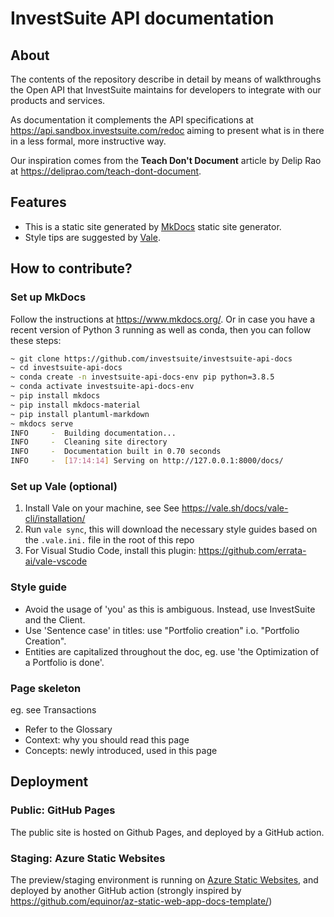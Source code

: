 # InvestSuite API documentation

## About

The contents of the repository describe in detail by means of walkthroughs the Open API that InvestSuite maintains for developers to integrate with our products and services. 

As documentation it complements the API specifications at https://api.sandbox.investsuite.com/redoc aiming to present what is in there in a less formal, more instructive way. 

Our inspiration comes from the **Teach Don't Document** article by Delip Rao at https://deliprao.com/teach-dont-document. 

## Features

- This is a static site generated by [MkDocs](https://www.mkdocs.org/) static site generator.
- Style tips are suggested by [Vale](https://vale.sh/).

## How to contribute?

### Set up MkDocs

Follow the instructions at https://www.mkdocs.org/. Or in case you have a recent version of Python 3 running as well as conda, then you can follow these steps:

```bash
~ git clone https://github.com/investsuite/investsuite-api-docs
~ cd investsuite-api-docs
~ conda create -n investsuite-api-docs-env pip python=3.8.5
~ conda activate investsuite-api-docs-env
~ pip install mkdocs
~ pip install mkdocs-material
~ pip install plantuml-markdown
~ mkdocs serve
INFO     -  Building documentation...
INFO     -  Cleaning site directory
INFO     -  Documentation built in 0.70 seconds
INFO     -  [17:14:14] Serving on http://127.0.0.1:8000/docs/
```

### Set up Vale (optional)

1. Install Vale on your machine, see See https://vale.sh/docs/vale-cli/installation/
1. Run `vale sync`, this will download the necessary style guides based on the `.vale.ini.` file in the root of this repo
1. For Visual Studio Code, install this plugin: https://github.com/errata-ai/vale-vscode

### Style guide

- Avoid the usage of 'you' as this is ambiguous. Instead, use InvestSuite and the Client.
- Use 'Sentence case' in titles: use "Portfolio creation" i.o. "Portfolio Creation".
- Entities are capitalized throughout the doc, eg. use 'the Optimization of a Portfolio is done'.

### Page skeleton
eg. see Transactions
- Refer to the Glossary
- Context: why you should read this page
- Concepts: newly introduced, used in this page
  
## Deployment

### Public: GitHub Pages

The public site is hosted on Github Pages, and deployed by a GitHub action.

### Staging: Azure Static Websites

The preview/staging environment is running on [Azure Static Websites](https://docs.microsoft.com/en-us/azure/static-web-apps/), and deployed by another GitHub action (strongly inspired by https://github.com/equinor/az-static-web-app-docs-template/)
